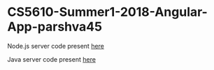 # CS5610-Summer1-2018-Angular-App-parshva45

Node.js server code present [here](https://github.com/parshva45/CS5610-Summer1-2018-Node.js-App-parshva45.git)

Java server code present [here](https://github.com/parshva45/CS5610-Summer1-2018-Java-Server-parshva45.git)
